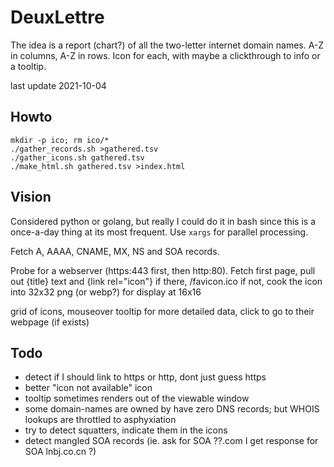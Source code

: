 DeuxLettre
==========
The idea is a report (chart?) of all the two-letter internet domain names.
A-Z in columns, A-Z in rows.  Icon for each, with maybe a clickthrough
to info or a tooltip.

last update 2021-10-04


Howto
-----
    mkdir -p ico; rm ico/*
    ./gather_records.sh >gathered.tsv
    ./gather_icons.sh gathered.tsv
    ./make_html.sh gathered.tsv >index.html  


Vision
------
Considered python or golang, but really I could do it in bash since
this is a once-a-day thing at its most frequent.  Use `xargs` for parallel
processing.

Fetch A, AAAA, CNAME, MX, NS and SOA records.

Probe for a webserver (https:443 first, then http:80).  Fetch first page,
pull out {title} text and {link rel="icon"} if there, /favicon.ico if not,
cook the icon into 32x32 png (or webp?) for display at 16x16

grid of icons, mouseover tooltip for more detailed data, click to go to their webpage (if exists)


Todo
----
* detect if I should link to https or http, dont just guess https
* better "icon not available" icon
* tooltip sometimes renders out of the viewable window
* some domain-names are owned by have zero DNS records; 
  but WHOIS lookups are throttled to asphyxiation
* try to detect squatters, indicate them in the icons
* detect mangled SOA records (ie. ask for SOA ??.com I get response for SOA lnbj.co.cn ?)


